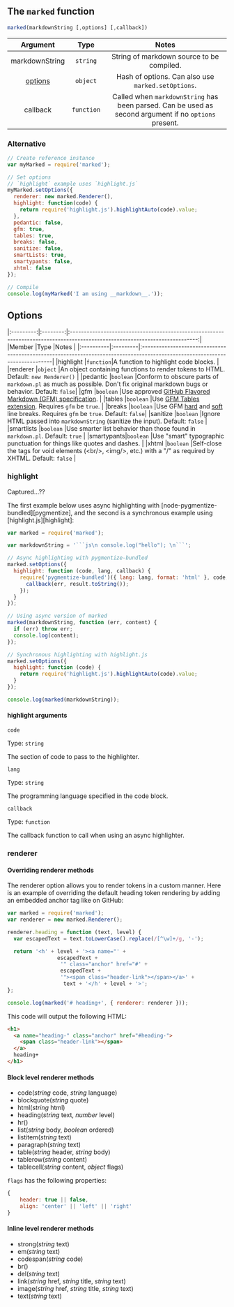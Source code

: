 ## The `marked` function

```js
marked(markdownString [,options] [,callback])
```

|Argument              |Type         |Notes                                                                                                |
|:--------------------:|:-----------:|:---------------------------------------------------------------------------------------------------:|
|markdownString        |`string`     |String of markdown source to be compiled.                                                            |
|<a href="#options">options</a>|`object`|Hash of options. Can also use `marked.setOptions`.                                                |
|callback              |`function`   |Called when `markdownString` has been parsed. Can be used as second argument if no `options` present.|

### Alternative

```js
// Create reference instance
var myMarked = require('marked');

// Set options
// `highlight` example uses `highlight.js`
myMarked.setOptions({
  renderer: new marked.Renderer(),
  highlight: function(code) {
  	return require('highlight.js').highlightAuto(code).value;
  },
  pedantic: false,
  gfm: true,
  tables: true,
  breaks: false,
  sanitize: false,
  smartLists: true,
  smartypants: false,
  xhtml: false
});

// Compile
console.log(myMarked('I am using __markdown__.'));
```

<h2 id="options">Options</h2>

|:---------:|:--------:|:---------------------------------------------------------------------------------------------------------------------------:|
|Member     |Type      |Notes                                                                                                                        |
|:----------|:---------|:----------------------------------------------------------------------------------------------------------------------------|
|highlight  |`function`|A function to highlight code blocks.                                                                                         |
|renderer   |`object`  |An object containing functions to render tokens to HTML. Default: `new Renderer()`                                           |
|pedantic   |`boolean` |Conform to obscure parts of `markdown.pl` as much as possible. Don't fix original markdown bugs or behavior. Default: `false`|
|gfm        |`boolean` |Use approved [GitHub Flavored Markdown (GFM) specification](https://github.github.com/gfm/).                                 |
|tables     |`boolean` |Use [GFM Tables extension](https://github.github.com/gfm/#tables-extension-). Requires `gfm` be `true`.                      |
|breaks     |`boolean` |Use GFM [hard](https://github.github.com/gfm/#hard-line-breaks) and [soft](https://github.github.com/gfm/#soft-line-breaks) line breaks. Requires `gfm` be `true`. Default: `false`|
|sanitize   |`boolean` |Ignore HTML passed into `markdownString` (sanitize the input). Default: `false`                                              |
|smartlists |`boolean` |Use smarter list behavior than those found in `markdown.pl`. Default: `true`                                                 |
|smartypants|`boolean` |Use "smart" typographic punctuation for things like quotes and dashes.                                                       |
|xhtml      |`boolean` |Self-close the tags for void elements (&lt;br/&gt;, &lt;img/&gt;, etc.) with a "/" as required by XHTML. Default: `false`    |

### highlight

Captured...??

 The first example below uses async highlighting with
[node-pygmentize-bundled][pygmentize], and the second is a synchronous example using
[highlight.js][highlight]:

```js
var marked = require('marked');

var markdownString = '```js\n console.log("hello"); \n```';

// Async highlighting with pygmentize-bundled
marked.setOptions({
  highlight: function (code, lang, callback) {
    require('pygmentize-bundled')({ lang: lang, format: 'html' }, code, function (err, result) {
      callback(err, result.toString());
    });
  }
});

// Using async version of marked
marked(markdownString, function (err, content) {
  if (err) throw err;
  console.log(content);
});

// Synchronous highlighting with highlight.js
marked.setOptions({
  highlight: function (code) {
    return require('highlight.js').highlightAuto(code).value;
  }
});

console.log(marked(markdownString));
```

#### highlight arguments

`code`

Type: `string`

The section of code to pass to the highlighter.

`lang`

Type: `string`

The programming language specified in the code block.

`callback`

Type: `function`

The callback function to call when using an async highlighter.

### renderer

#### Overriding renderer methods

The renderer option allows you to render tokens in a custom manner. Here is an
example of overriding the default heading token rendering by adding an embedded anchor tag like on GitHub:

```javascript
var marked = require('marked');
var renderer = new marked.Renderer();

renderer.heading = function (text, level) {
  var escapedText = text.toLowerCase().replace(/[^\w]+/g, '-');

  return '<h' + level + '><a name="' +
                escapedText +
                 '" class="anchor" href="#' +
                 escapedText +
                 '"><span class="header-link"></span></a>' +
                  text + '</h' + level + '>';
};

console.log(marked('# heading+', { renderer: renderer }));
```
This code will output the following HTML:
```html
<h1>
  <a name="heading-" class="anchor" href="#heading-">
    <span class="header-link"></span>
  </a>
  heading+
</h1>
```

#### Block level renderer methods

- code(*string* code, *string* language)
- blockquote(*string* quote)
- html(*string* html)
- heading(*string* text, *number*  level)
- hr()
- list(*string* body, *boolean* ordered)
- listitem(*string*  text)
- paragraph(*string* text)
- table(*string* header, *string* body)
- tablerow(*string* content)
- tablecell(*string* content, *object* flags)

`flags` has the following properties:

```js
{
    header: true || false,
    align: 'center' || 'left' || 'right'
}
```

#### Inline level renderer methods

- strong(*string* text)
- em(*string* text)
- codespan(*string* code)
- br()
- del(*string* text)
- link(*string* href, *string* title, *string* text)
- image(*string* href, *string* title, *string* text)
- text(*string* text)

